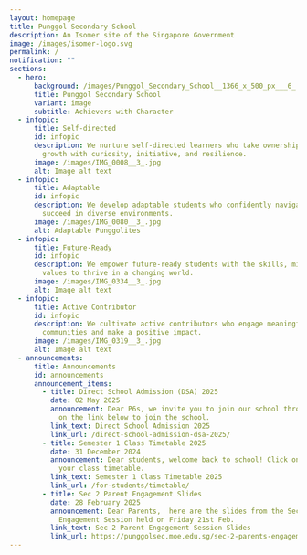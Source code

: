 ```yaml
---
layout: homepage
title: Punggol Secondary School
description: An Isomer site of the Singapore Government
image: /images/isomer-logo.svg
permalink: /
notification: ""
sections:
  - hero:
      background: /images/Punggol_Secondary_School__1366_x_500_px___6_.png
      title: Punggol Secondary School
      variant: image
      subtitle: Achievers with Character
  - infopic:
      title: Self-directed
      id: infopic
      description: We nurture self-directed learners who take ownership of their
        growth with curiosity, initiative, and resilience.
      image: /images/IMG_0008__3_.jpg
      alt: Image alt text
  - infopic:
      title: Adaptable
      id: infopic
      description: We develop adaptable students who confidently navigate change and
        succeed in diverse environments.
      image: /images/IMG_0080__3_.jpg
      alt: Adaptable Punggolites
  - infopic:
      title: Future-Ready
      id: infopic
      description: We empower future-ready students with the skills, mindset, and
        values to thrive in a changing world.
      image: /images/IMG_0334__3_.jpg
      alt: Image alt text
  - infopic:
      title: Active Contributor
      id: infopic
      description: We cultivate active contributors who engage meaningfully with their
        communities and make a positive impact.
      image: /images/IMG_0319__3_.jpg
      alt: Image alt text
  - announcements:
      title: Announcements
      id: announcements
      announcement_items:
        - title: Direct School Admission (DSA) 2025
          date: 02 May 2025
          announcement: Dear P6s, we invite you to join our school through 2025 DSA. Click
            on the link below to join the school.
          link_text: Direct School Admission 2025
          link_url: /direct-school-admission-dsa-2025/
        - title: Semester 1 Class Timetable 2025
          date: 31 December 2024
          announcement: Dear students, welcome back to school! Click on the link below for
            your class timetable.
          link_text: Semester 1 Class Timetable 2025
          link_url: /for-students/timetable/
        - title: Sec 2 Parent Engagement Slides
          date: 28 February 2025
          announcement: Dear Parents,  here are the slides from the Sec 2 Parent
            Engagement Session held on Friday 21st Feb.
          link_text: Sec 2 Parent Engagement Session Slides
          link_url: https://punggolsec.moe.edu.sg/sec-2-parents-engagement-slides/
---
```

